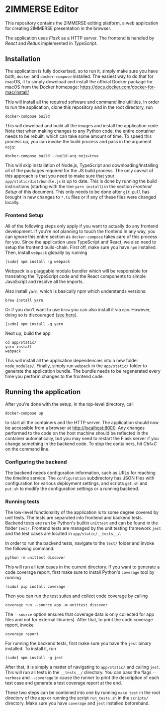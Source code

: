 # 2IMMERSE Editor

This repository contains the 2IMMERSE editing platform, a web application for
creating 2IMMERSE presentation in the browser.

The application uses *Flask* as a HTTP server. The frontend is handled by
*React* and *Redux* implemented in *TypeScript*.

## Installation

The application is fully dockerised, so to run it, simply make sure you have
both, `docker` and `docker-compose` installed. The easiest way to do that for
macOS, it to simply download and install the official Docker package for macOS
from the Docker homepage: <https://docs.docker.com/docker-for-mac/install/>

This will install all the required software and command line utilities. In
order to run the application, clone this repository and in the root directory,
run

```
docker-compose build
```

This will download and build all the images and install the application code.
Note that when making changes to any Python code, the entire container needs to
be rebuilt, which can take some amount of time. To speed this process up, you
can invoke the build process and pass in the argument `nojs`:

```
docker-compose build --build-arg nojs=true
```

This will skip installation of Node.js, TypeScript and downloading/installing
all of the packages required for the JS build process. The only caveat of this
approach is that you need to make sure that your `app/static/dist/bundle.js` is
up to date. This is done by running the build instructions (starting with the
line `yarn install`) in the section *Frontend Setup* of this document. This
only needs to be done after `git pull` has brought in new changes to `*.ts`
files or if any of these files were changed locally.

### Frontend Setup

All of the following steps only apply if you want to actually do any frontend
development. If you're not planning to touch the frontend in any way, you can
ignore this entire section as `docker-compose` takes care of this process for
you. Since the application uses TypeScript and React, we also need to setup the
frontend build-chain. First off, make sure you have `npm` installed. Then,
install `webpack` globally by running

```
[sudo] npm install -g webpack
```

Webpack is a pluggable module bundler which will be responsible for translating
the TypeScript code and the React components to simple JavaScript and resolve
all the imports.

Also install `yarn`, which is basically npm which understands versions:

```
brew install yarn
```

Or if you don't want to use `brew` you can also install it via `npm`. However,
doing so is discouraged ([see here](https://yarnpkg.com/en/docs/install#alternatives-tab)).

```
[sudo] npm install -g yarn
```

Next up, build the app

```
cd app/static/
yarn install
webpack
```

This will install all the application dependencies into a new folder
`node_modules/`. Finally, simply run `webpack` in the `app/static/` folder to
generate the application bundle.  The bundle needs to be regenerated every time
you perform changes to the frontend code.

## Running the application

After you're done with the setup, in the top-level directory, call

```
docker-compose up
```

to start all the containers and the HTTP server. The application should now be
accessible from a browser at <http://localhost:8000>. Any changes performed to
the code on the host machine should be reflected in the container
automatically, but you may need to restart the Flask server if you change
something in the backend code. To stop the containers, hit *Ctrl+C* on the
command line.

### Configuring the backend

The backend needs configuration information, such as URLs for reaching the
timeline service. The `configuration` subdirectory has JSON files with
configuration for various deployment settings, and scripts `get.sh` and
`put.sh` to modify the configuration settings or a running backend.

### Running tests

The low-level functionality of the application is to some degree covered by
unit tests. The tests are separated into frontend and backend tests. Backend
tests are run by Python's builtin `unittest` and can be found in the folder
`test/`. Frontend tests are managed by the unit testing framework `jest` and
the test cases are located in `app/static/__tests__/`.

In order to run the backend tests, navigate to the `test/` folder and invoke
the following command:

```
python -m unittest discover
```

This will run all test cases in the current directory. If you want to generate
a code coverage report, first make sure to install Python's `coverage` tool by
running

```
[sudo] pip install coverage
```

Then you can run the test suites and collect code coverage by calling

```
coverage run --source app -m unittest discover
```

The `--source` option ensures that coverage data is only collected for app
files and not for external libraries). After that, to print the code coverage
report, invoke

```
coverage report
```

For running the backend tests, first make sure you have the `jest` binary
installed. To install it, run

```
[sudo] npm install -g jest
```

After that, it is simply a matter of navigating to `app/static/` and calling
`jest`. This will run all tests in the `__tests__/` directory. You can pass the
flags `--verbose` and `--coverage` to cause the runner to print the description
of each test case and generate a test coverage report at the end.

These two steps can be combined into one by running `make test` in the root
directory of the app or running the script `run_tests.sh` in the `scripts/`
directory. Make sure you have `coverage` and `jest` installed
beforehand.
